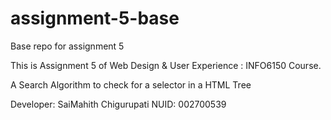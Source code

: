 # assignment-5-base

Base repo for assignment 5

This is Assignment 5 of Web Design & User Experience : INFO6150 Course.

A Search Algorithm to check for a selector in a HTML Tree

Developer: SaiMahith Chigurupati
NUID: 002700539
